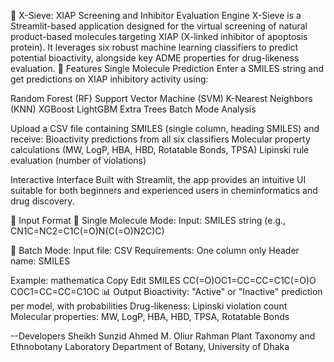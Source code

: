 

🧪 X-Sieve: XIAP Screening and Inhibitor Evaluation Engine
X-Sieve is a Streamlit-based application designed for the virtual screening of natural product-based molecules targeting XIAP (X-linked inhibitor of apoptosis protein). It leverages six robust machine learning classifiers to predict potential bioactivity, alongside key ADME properties for drug-likeness evaluation.
🚀 Features
Single Molecule Prediction
Enter a SMILES string and get predictions on XIAP inhibitory activity using:

Random Forest (RF)
Support Vector Machine (SVM)
K-Nearest Neighbors (KNN)
XGBoost
LightGBM
Extra Trees
Batch Mode Analysis

Upload a CSV file containing SMILES (single column, heading SMILES) and receive:
Bioactivity predictions from all six classifiers
Molecular property calculations (MW, LogP, HBA, HBD, Rotatable Bonds, TPSA)
Lipinski rule evaluation (number of violations)

Interactive Interface
Built with Streamlit, the app provides an intuitive UI suitable for both beginners and experienced users in cheminformatics and drug discovery.

📂 Input Format
🔹 Single Molecule Mode:
Input: SMILES string (e.g., CN1C=NC2=C1C(=O)N(C(=O)N2C)C)

🔹 Batch Mode:
Input file: CSV
Requirements:
One column only
Header name: SMILES

Example:
mathematica
Copy
Edit
SMILES
CC(=O)OC1=CC=CC=C1C(=O)O
COC1=CC=CC=C1OC
📊 Output
Bioactivity: "Active" or "Inactive" prediction per model, with probabilities
Drug-likeness: Lipinski violation count
Molecular properties: MW, LogP, HBA, HBD, TPSA, Rotatable Bonds

--Developers
Sheikh Sunzid Ahmed
M. Oliur Rahman
Plant Taxonomy and Ethnobotany Laboratory
Department of Botany, University of Dhaka
